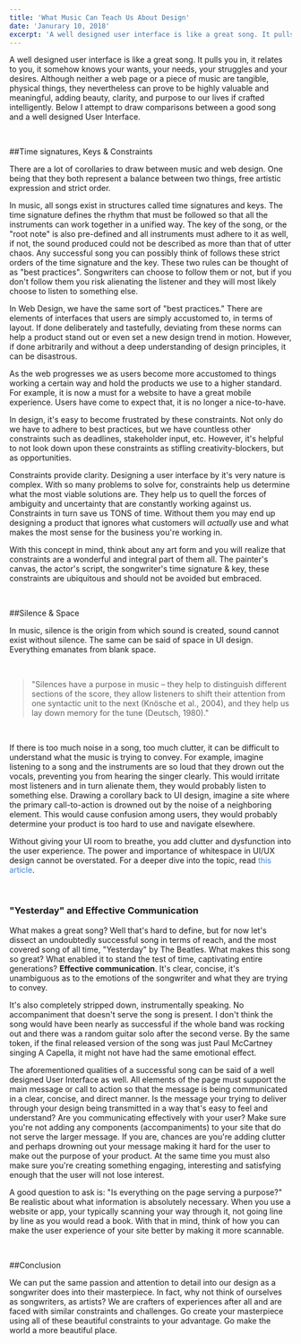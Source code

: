 ```yaml
---
title: 'What Music Can Teach Us About Design'
date: 'Janurary 10, 2018'
excerpt: 'A well designed user interface is like a great song. It pulls you in, it relates to you, it somehow knows your wants, your needs, your struggles and your desires. Although neither a web page or a piece of music are tangible, physical things, they nevertheless can prove to be highly valuable and meaningful, adding beauty, clarity, and purpose to our lives if crafted intelligently.'
---
```


A well designed user interface is like a great song. It pulls you in, it relates to you, it somehow knows your wants, your needs, your struggles and your desires. Although neither a web page or a piece of music are tangible, physical things, they nevertheless can prove to be highly valuable and meaningful, adding beauty, clarity, and purpose to our lives if crafted intelligently. Below I attempt to draw comparisons between a good song and a well designed User Interface.

<br />

##Time signatures, Keys & Constraints

There are a lot of corollaries to draw between music and web design. One being that they both represent a balance between two things, free artistic expression and strict order.

In music, all songs exist in structures called time signatures and keys. The time signature defines the rhythm that must be followed so that all the instruments can work together in a unified way. The key of the song, or the "root note" is also pre-defined and all instruments must adhere to it as well, if not, the sound produced could not be described as more than that of utter chaos. Any successful song you can possibly think of follows these strict orders of the time signature and the key. These two rules can be thought of as "best practices". Songwriters can choose to follow them or not, but if you don't follow them you risk alienating the listener and they will most likely choose to listen to something else.

In Web Design, we have the same sort of "best practices." There are elements of interfaces that users are simply accustomed to, in terms of layout. If done deliberately and tastefully, deviating from these norms can help a product stand out or even set a new design trend in motion. However, if done arbitrarily and without a deep understanding of design principles, it can be disastrous.

As the web progresses we as users become more accustomed to things working a certain way and hold the products we use to a higher standard. For example, it is now a must for a website to have a great mobile experience. Users have come to expect that, it is no longer a nice-to-have.

In design, it's easy to become frustrated by these constraints. Not only do we have to adhere to best practices, but we have countless other constraints such as deadlines, stakeholder input, etc. However, it's helpful to not look down upon these constraints as stifling creativity-blockers, but as opportunities.

Constraints provide clarity. Designing a user interface by it's very nature is complex. With so many problems to solve for, constraints help us determine what the most viable solutions are. They help us to quell the forces of ambiguity and uncertainty that are constantly working against us. Constraints in turn save us TONS of time. Without them you may end up designing a product that ignores what customers will _actually_ use and what makes the most sense for the business you're working in.

With this concept in mind, think about any art form and you will realize that constraints are a wonderful and integral part of them all. The painter's canvas, the actor's script, the songwriter's time signature & key, these constraints are ubiquitous and should not be avoided but embraced.

<br />

##Silence & Space

In music, silence is the origin from which sound is created, sound cannot exist without silence. The same can be said of space in UI design. Everything emanates from blank space.

<br />

> "Silences have a purpose in music – they help to distinguish different sections of the score, they allow listeners to shift their attention from one syntactic unit to the next (Knösche et al., 2004), and they help us lay down memory for the tune (Deutsch, 1980)."

<br />

If there is too much noise in a song, too much clutter, it can be difficult to understand what the music is trying to convey. For example, imagine listening to a song and the instruments are so loud that they drown out the vocals, preventing you from hearing the singer clearly. This would irritate most listeners and in turn alienate them, they would probably listen to something else. Drawing a corollary back to UI design, imagine a site where the primary call-to-action is drowned out by the noise of a neighboring element. This would cause confusion among users, they would probably determine your product is too hard to use and navigate elsewhere.

Without giving your UI room to breathe, you add clutter and dysfunction into the user experience. The power and importance of whitespace in UI/UX design cannot be overstated. For a deeper dive into the topic, read <a style="color: #4183D7; text-decoration: none;" href="https://uxplanet.org/the-power-of-whitespace-a1a95e45f82b" target="_blank" rel="noopener noreferrer">this article</a>.

<br />

### "Yesterday" and Effective Communication

What makes a great song? Well that's hard to define, but for now let's dissect an undoubtedly successful song in terms of reach, and the most covered song of all time, "Yesterday" by The Beatles. What makes this song so great? What enabled it to stand the test of time, captivating entire generations? **Effective communication**. It's clear, concise, it's unambiguous as to the emotions of the songwriter and what they are trying to convey.

It's also completely stripped down, instrumentally speaking. No accompaniment that doesn't serve the song is present. I don't think the song would have been nearly as successful if the whole band was rocking out and there was a random guitar solo after the second verse. By the same token, if the final released version of the song was just Paul McCartney singing A Capella, it might not have had the same emotional effect.

The aforementioned qualities of a successful song can be said of a well designed User Interface as well. All elements of the page must support the main message or call to action so that the message is being communicated in a clear, concise, and direct manner. Is the message your trying to deliver through your design being transmitted in a way that's easy to feel and understand? Are you communicating effectively with your user? Make sure you're not adding any components (accompaniments) to your site that do not serve the larger message. If you are, chances are you're adding clutter and perhaps drowning out your message making it hard for the user to make out the purpose of your product. At the same time you must also make sure you're creating something engaging, interesting and satisfying enough that the user will not lose interest.

A good question to ask is: "Is everything on the page serving a purpose?" Be realistic about what information is absolutely necessary. When you use a website or app, your typically scanning your way through it, not going line by line as you would read a book. With that in mind, think of how you can make the user experience of your site better by making it more scannable.

<br />

##Conclusion

We can put the same passion and attention to detail into our design as a songwriter does into their masterpiece. In fact, why not think of ourselves as songwriters, as artists? We are crafters of experiences after all and are faced with similar constraints and challenges. Go create your masterpiece using all of these beautiful constraints to your advantage. Go make the world a more beautiful place.

<br />
